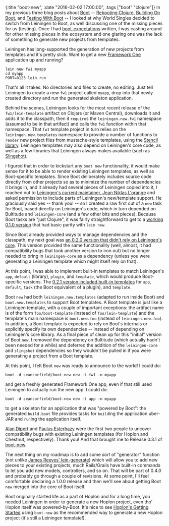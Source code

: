 {:title "boot-new",
 :date "2016-02-02 17:00:00",
 :tags ["boot" "clojure"]}
In my previous three blog posts about [Boot](http://boot-clj.com/) -- [Rebooting Clojure](https://corfield.org/blog/2016/01/29/rebooting-clojure/), [Building On Boot](https://corfield.org/blog/2016/01/30/building-on-boot/), and [Testing With Boot](https://corfield.org/blog/2016/01/31/testing-with-boot/) -- I looked at why World Singles decided to switch from Leiningen to Boot, as well discussing one of the missing pieces for us (testing). Once I had [boot-expectations](https://github.com/seancorfield/boot-expectations) written, I was casting around for other missing pieces in the ecosystem and one glaring one was the lack of something to generate new projects from templates.<!-- more -->

Leiningen has long-supported the generation of new projects from templates and it's pretty slick. Want to get a new [Framework One](https://github.com/framework-one/fw1-clj) application up and running?

    lein new fw1 myapp
    cd myapp
    PORT=8123 lein run

That's all it takes. No directories and files to create, no editing. Just tell Leiningen to create a new `fw1` project called `myapp`, drop into that newly created directory and run the generated skeleton application.

Behind the scenes, Leiningen looks for the most recent release of the `fw1/lein-template` artifact on Clojars (or Maven Central), downloads it and adds it to the classpath, then it `require`s the `leiningen.new.fw1` namespace (assumed to be in that artifact) and calls the `fw1` function within that namespace. That `fw1` template project in turn relies on the `leiningen.new.templates` namespace to provide a number of functions to `render` new project files from mustache-style templates, using the [Stencil library](https://github.com/davidsantiago/stencil). Leiningen templates may also depend on Leiningen's core code, as well as a few libraries that Leiningen always makes available (such as [Slingshot](https://github.com/scgilardi/slingshot)).

I figured that in order to kickstart any `boot new` functionality, it would make sense for it to be able to render existing Leiningen templates, as well as Boot-specific templates. Since Boot deliberately includes source code directly from other projects so as to minimize the number of dependencies it brings in, and it already had several pieces of Leiningen copied into it, I reached out to [Leiningen's current maintainer, Jean Niklas L'orange](https://github.com/hyPiRion) and asked permission to include parts of Leiningen's new/template support. He graciously said yes -- thank you! -- so I created a raw first cut of a `new` task for Boot, based directly on Leiningen's code, which in turn depended on Bultitude and `leiningen-core` (and a few other bits and pieces). Because Boot tasks are "just Clojure", it was fairly straightforward to get to a [working 0.1.0 version](https://github.com/seancorfield/boot-new/blob/v0.1.0/src/boot/new.clj) that had basic parity with `lein new`.

Since Boot already provided ways to manage dependencies and the classpath, my next goal was [an 0.2.0 version that didn't rely on Leiningen's core](https://github.com/seancorfield/boot-new/blob/v0.2.0/src/boot/new.clj). This version provided the same functionality (well, almost, it had compatibility bugs that took another version to iron out) but no longer needed to bring in `leiningen-core` as a dependency (unless you were generating a Leiningen template which might itself rely on that).

At this point, I was able to implement built-in templates to match Leiningen's `app`, `default` (library), `plugin`, and `template`, which would produce Boot-specific versions. The [0.2.1 version included built-in templates](https://github.com/seancorfield/boot-new/tree/v0.2.1/src/boot/new) for `app`, `default`, `task` (the Boot equivalent of a plugin), and `template`.

Boot `new` had both `leiningen.new.templates` (adapted to run inside Boot) and `boot.new.templates` to support Boot templates. A Boot template is just like a Leiningen template, with a couple of important exceptions: the artifact name is of the form `foo/boot-template` (instead of `foo/lein-template`) and the template's main namespace is `boot.new.foo` (instead of `leiningen.new.foo`). In addition, a Boot template is expected to rely on Boot's internals or explicitly specify its own dependencies -- instead of depending on Leiningen's core library. As a final piece of clean up for this "initial" version of Boot `new`, I removed the dependency on Bultitude (which actually hadn't been needed for a while) and deferred the addition of the `leiningen-core` and `slingshot` dependencies so they wouldn't be pulled in if you were generating a project from a Boot template.

At this point, I felt Boot `new` was ready to announce to the world! I could do:

    boot -d seancorfield/boot-new new -t fw1 -n myapp

and get a freshly generated Framework One app, even if that still used Leiningen to actually run the new app. I could do:

    boot -d seancorfield/boot-new new -t app -n myapp

to get a skeleton for an application that was "powered by Boot": the generated `build.boot` file provides tasks for `build`ing the application uber-JAR and `run`ing the application itself.

[Alan Dipert](https://github.com/alandipert) and [Paulus Esterhazy](https://github.com/pesterhazy) were the first two people to uncover compatibility bugs with existing Leiningen templates (for Hoplon and Chestnut, respectively). Thank you! And that brought me to Release 0.3.1 of [boot-new](https://github.com/seancorfield/boot-new).

The next thing on my roadmap is to add some sort of "generator" function (not unlike [James Reeves' lein-generate](https://github.com/weavejester/lein-generate)) which will allow you to add new pieces to your existing projects, much Rails/Grails have built-in commands to let you add new models, controllers, and so on. That will be part of 0.4.0 and probably go through a couple of revisions. At some point, I'll feel comfortable declaring a 1.0.0 release and then we'll see about getting Boot `new` merged into the core of Boot itself.

Boot originally started life as a part of Hoplon and for a long time, you needed Leiningen in order to generate a new Hoplon project, even tho' Hoplon itself was powered-by-Boot. It's nice to see [Hoplon's Getting Started](https://github.com/hoplon/hoplon/wiki/Get-Started#start-from-a-template) using `boot-new` as the recommended way to generate a new Hoplon project (it's still a Leiningen template!).

